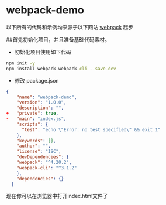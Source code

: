 # webpack-demo

以下所有的代码和示例均来源于以下网站
[webpack](https://v4.webpack.docschina.org/guides/getting-started/)
起步

##首先初始化项目，并且准备基础代码素材。
* 初始化项目使用如下代码
``` bat
npm init -y
npm install webpack webpack-cli --save-dev
```
* 修改 package.json
``` json
{
    "name": "webpack-demo",
    "version": "1.0.0",
    "description": "",
+   "private": true,
-   "main": "index.js",
    "scripts": {
      "test": "echo \"Error: no test specified\" && exit 1"
    },
    "keywords": [],
    "author": "",
    "license": "ISC",
    "devDependencies": {
    "webpack": "^4.20.2",
    "webpack-cli": "^3.1.2"
    },
    "dependencies": {}
  }
```
现在你可以在浏览器中打开index.html文件了